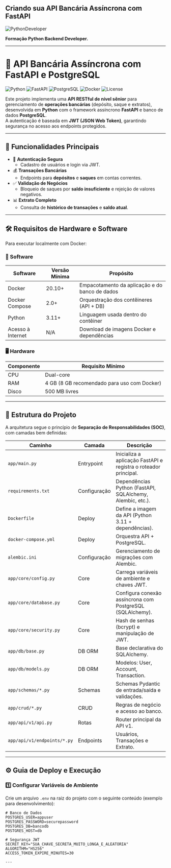 ## Criando sua API Bancária Assíncrona com FastAPI

![PythonDeveloper](https://github.com/user-attachments/assets/e5aca747-cdd0-49cb-9b55-4790d5e605ef)


**Formação Python Backend Developer.**


---

# 🏦 API Bancária Assíncrona com FastAPI e PostgreSQL

![Python](https://img.shields.io/badge/Python-3.11+-blue.svg)
![FastAPI](https://img.shields.io/badge/FastAPI-Framework-brightgreen)
![PostgreSQL](https://img.shields.io/badge/PostgreSQL-DB-blue)
![Docker](https://img.shields.io/badge/Docker-Compose-important)
![License](https://img.shields.io/badge/License-MIT-lightgrey)

Este projeto implementa uma **API RESTful de nível sênior** para gerenciamento de **operações bancárias** (depósito, saque e extratos), desenvolvida em **Python** com o framework assíncrono **FastAPI** e banco de dados **PostgreSQL**.  
A autenticação é baseada em **JWT (JSON Web Token)**, garantindo segurança no acesso aos endpoints protegidos.

---

## 🚀 Funcionalidades Principais

- 🔐 **Autenticação Segura**  
  - Cadastro de usuários e login via JWT.  
- 💰 **Transações Bancárias**  
  - Endpoints para **depósitos** e **saques** em contas correntes.  
- ✅ **Validação de Negócios**  
  - Bloqueio de saques por **saldo insuficiente** e rejeição de valores negativos.  
- 📊 **Extrato Completo**  
  - Consulta de **histórico de transações** e **saldo atual**.

---

## 🛠️ Requisitos de Hardware e Software

Para executar localmente com Docker:

### 🧰 Software

| Software         | Versão Mínima | Propósito                                               |
|------------------|---------------|----------------------------------------------------------|
| Docker           | 20.10+        | Empacotamento da aplicação e do banco de dados          |
| Docker Compose   | 2.0+          | Orquestração dos contêineres (API + DB)                 |
| Python           | 3.11+         | Linguagem usada dentro do contêiner                     |
| Acesso à Internet| N/A          | Download de imagens Docker e dependências               |

### 🖥️ Hardware

| Componente   | Requisito Mínimo                          |
|-------------|--------------------------------------------|
| CPU         | Dual-core                                 |
| RAM         | 4 GB (8 GB recomendado para uso com Docker)|
| Disco       | 500 MB livres                             |

---

## 📂 Estrutura do Projeto

A arquitetura segue o princípio de **Separação de Responsabilidades (SOC)**, com camadas bem definidas:

| Caminho | Camada | Descrição |
|---------|--------|-----------|
| `app/main.py` | Entrypoint | Inicializa a aplicação FastAPI e registra o roteador principal. |
| `requirements.txt` | Configuração | Dependências Python (FastAPI, SQLAlchemy, Alembic, etc.). |
| `Dockerfile` | Deploy | Define a imagem da API (Python 3.11 + dependências). |
| `docker-compose.yml` | Deploy | Orquestra API + PostgreSQL. |
| `alembic.ini` | Configuração | Gerenciamento de migrações com Alembic. |
| `app/core/config.py` | Core | Carrega variáveis de ambiente e chaves JWT. |
| `app/core/database.py` | Core | Configura conexão assíncrona com PostgreSQL (SQLAlchemy). |
| `app/core/security.py` | Core | Hash de senhas (bcrypt) e manipulação de JWT. |
| `app/db/base.py` | DB ORM | Base declarativa do SQLAlchemy. |
| `app/db/models.py` | DB ORM | Modelos: User, Account, Transaction. |
| `app/schemas/*.py` | Schemas | Schemas Pydantic de entrada/saída e validações. |
| `app/crud/*.py` | CRUD | Regras de negócio e acesso ao banco. |
| `app/api/v1/api.py` | Rotas | Router principal da API v1. |
| `app/api/v1/endpoints/*.py` | Endpoints | Usuários, Transações e Extrato. |

---

## ⚙️ Guia de Deploy e Execução

### 1️⃣ Configurar Variáveis de Ambiente

Crie um arquivo `.env` na raiz do projeto com o seguinte conteúdo (exemplo para desenvolvimento):

```env
# Banco de Dados
POSTGRES_USER=appuser
POSTGRES_PASSWORD=securepassword
POSTGRES_DB=bancodb
POSTGRES_HOST=db

# Segurança JWT
SECRET_KEY="SUA_CHAVE_SECRETA_MUITO_LONGA_E_ALEATORIA"
ALGORITHM="HS256"
ACCESS_TOKEN_EXPIRE_MINUTES=30

---

